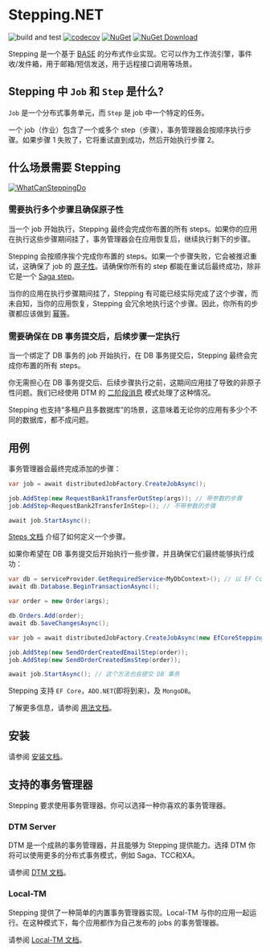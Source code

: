 # Stepping.NET

![build and test](https://img.shields.io/github/workflow/status/TeamStepping/Stepping.NET/Test%20code/main?style=flat-square)
[![codecov](https://codecov.io/gh/TeamStepping/Stepping.NET/branch/main/graph/badge.svg?token=jUKLCxa6HF)](https://codecov.io/gh/TeamStepping/Stepping.NET)
[![NuGet](https://img.shields.io/nuget/v/Stepping.Core.svg?style=flat-square)](https://www.nuget.org/packages/Stepping.Core)
[![NuGet Download](https://img.shields.io/nuget/dt/Stepping.Core.svg?style=flat-square)](https://www.nuget.org/packages/Stepping.Core)

Stepping 是一个基于 [BASE](https://en.wikipedia.org/wiki/Eventual_consistency) 的分布式作业实现。它可以作为工作流引擎，事件收/发件箱，用于邮箱/短信发送，用于远程接口调用等场景。

## Stepping 中 `Job` 和 `Step` 是什么?

`Job` 是一个分布式事务单元，而 `Step` 是 job 中一个特定的任务。

一个 job（作业）包含了一个或多个 step（步骤），事务管理器会按顺序执行步骤。如果步骤 1 失败了，它将重试直到成功，然后开始执行步骤 2。

## 什么场景需要 Stepping

[![WhatCanSteppingDo](https://user-images.githubusercontent.com/30018771/190923267-38cae2ff-29de-4219-bd7f-423ff6cb98f5.png)](https://excalidraw.com/#json=5PXRUbpKnk6rBiEz5zebr,_AUzbfwUZM24qqCcBoOsUw)

### 需要执行多个步骤且确保原子性

当一个 job 开始执行，Stepping 最终会完成你布置的所有 steps。如果你的应用在执行这些步骤期间挂了，事务管理器会在应用恢复后，继续执行剩下的步骤。

Stepping 会按顺序挨个完成你布置的 steps。如果一个步骤失败，它会被推迟重试，这确保了 job 的 [原子性](https://coffeecodeclimb.com/2020/07/26/atomicity-and-idempotency-for-dummies/#atomicity)。请确保你所有的 step 都能在重试后最终成功，除非它是一个 [Saga step](./Steps.md#saga-step)。

当你的应用在执行步骤期间挂了，Stepping 有可能已经实际完成了这个步骤，而未自知，当你的应用恢复，Stepping 会冗余地执行这个步骤。因此，你所有的步骤都应该做到 [幂等](https://coffeecodeclimb.com/2020/07/26/atomicity-and-idempotency-for-dummies/#idempotence)。

### 需要确保在 DB 事务提交后，后续步骤一定执行

当一个绑定了 DB 事务的 job 开始执行，在 DB 事务提交后，Stepping 最终会完成你布置的所有 steps。

你无需担心在 DB 事务提交后、后续步骤执行之前，这期间应用挂了导致的非原子性问题。我们已经使用 DTM 的 [二阶段消息](https://en.dtm.pub/practice/msg.html) 模式处理了这种情况。

Stepping 也支持“多租户且多数据库”的场景，这意味着无论你的应用有多少个不同的数据库，都不成问题。

## 用例

事务管理器会最终完成添加的步骤：

```csharp
var job = await distributedJobFactory.CreateJobAsync();

job.AddStep(new RequestBank1TransferOutStep(args)); // 带参数的步骤
job.AddStep<RequestBank2TransferInStep>(); // 不带参数的步骤

await job.StartAsync();
```

[Steps 文档](./Steps.md) 介绍了如何定义一个步骤。

如果你希望在 DB 事务提交后开始执行一些步骤，并且确保它们最终能够执行成功：

```csharp
var db = serviceProvider.GetRequiredService<MyDbContext>(); // 以 EF Core 举例
await db.Database.BeginTransactionAsync();

var order = new Order(args);

db.Orders.Add(order);
await db.SaveChangesAsync();

var job = await distributedJobFactory.CreateJobAsync(new EfCoreSteppingDbContext(db));

job.AddStep(new SendOrderCreatedEmailStep(order));
job.AddStep(new SendOrderCreatedSmsStep(order));

await job.StartAsync(); // 这个方法也会提交 DB 事务
```

Stepping 支持 `EF Core`，`ADO.NET`(即将到来)，及 `MongoDB`。

了解更多信息，请参阅 [用法文档](./Usage.md)。

## 安装

请参阅 [安装文档](./Installation.md)。

## 支持的事务管理器

Stepping 要求使用事务管理器。你可以选择一种你喜欢的事务管理器。

### DTM Server

DTM 是一个成熟的事务管理器，并且能够为 Stepping 提供能力。选择 DTM 你将可以使用更多的分布式事务模式，例如 Saga、TCC和XA。

请参阅 [DTM 文档](./Dtm.md)。

### Local-TM

Stepping 提供了一种简单的内置事务管理器实现。Local-TM 与你的应用一起运行。在这种模式下，每个应用都作为自己发布的 jobs 的事务管理器。

请参阅 [Local-TM 文档](./LocalTm.md)。
